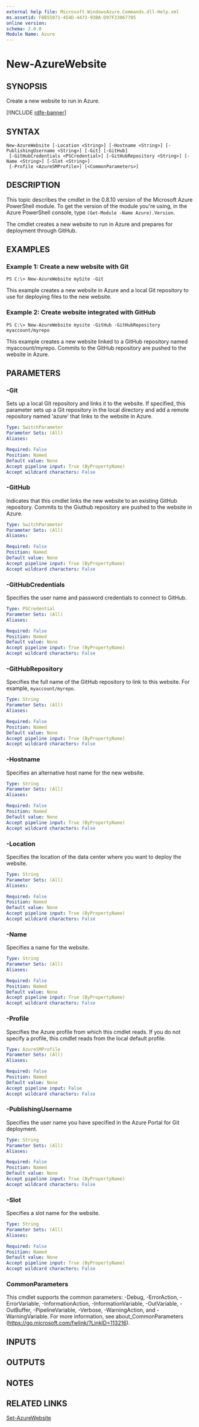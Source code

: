```yaml
---
external help file: Microsoft.WindowsAzure.Commands.dll-Help.xml
ms.assetid: FBB55071-454D-4473-93BA-D97F33067785
online version: 
schema: 2.0.0
Module Name: Azure
---
```


# New-AzureWebsite

## SYNOPSIS
Create a new website to run in Azure.

[!INCLUDE [rdfe-banner](../../includes/rdfe-banner.md)]

## SYNTAX

```
New-AzureWebsite [-Location <String>] [-Hostname <String>] [-PublishingUsername <String>] [-Git] [-GitHub]
 [-GitHubCredentials <PSCredential>] [-GitHubRepository <String>] [-Name <String>] [-Slot <String>]
 [-Profile <AzureSMProfile>] [<CommonParameters>]
```

## DESCRIPTION
This topic describes the cmdlet in the 0.8.10 version of the Microsoft Azure PowerShell module.
To get the version of the module you're using, in the Azure PowerShell console, type `(Get-Module -Name Azure).Version`.

The cmdlet creates a new website to run in Azure and prepares for deployment through GitHub.

## EXAMPLES

### Example 1: Create a new website with Git
```
PS C:\> New-AzureWebsite mySite -Git
```

This example creates a new website in Azure and a local Git repository to use for deploying files to the new website.

### Example 2: Create website integrated with GitHub
```
PS C:\> New-AzureWebsite mysite -GitHub -GitHubRepository myaccount/myrepo
```

This example creates a new website linked to a GitHub repository named myaccount/myrepo.
Commits to the GitHub repository are pushed to the website in Azure.

## PARAMETERS

### -Git
Sets up a local Git repository and links it to the website.
If specified, this parameter sets up a Git repository in the local directory and add a remote repository named 'azure' that links to the website in Azure.

```yaml
Type: SwitchParameter
Parameter Sets: (All)
Aliases: 

Required: False
Position: Named
Default value: None
Accept pipeline input: True (ByPropertyName)
Accept wildcard characters: False
```

### -GitHub
Indicates that this cmdlet links the new website to an existing GitHub repository.
Commits to the Giuthub repository are pushed to the website in Azure.

```yaml
Type: SwitchParameter
Parameter Sets: (All)
Aliases: 

Required: False
Position: Named
Default value: None
Accept pipeline input: True (ByPropertyName)
Accept wildcard characters: False
```

### -GitHubCredentials
Specifies the user name and password credentials to connect to GitHub.

```yaml
Type: PSCredential
Parameter Sets: (All)
Aliases: 

Required: False
Position: Named
Default value: None
Accept pipeline input: True (ByPropertyName)
Accept wildcard characters: False
```

### -GitHubRepository
Specifies the full name of the GitHub repository to link to this website.
For example, `myaccount/myrepo`.

```yaml
Type: String
Parameter Sets: (All)
Aliases: 

Required: False
Position: Named
Default value: None
Accept pipeline input: True (ByPropertyName)
Accept wildcard characters: False
```

### -Hostname
Specifies an alternative host name for the new website.

```yaml
Type: String
Parameter Sets: (All)
Aliases: 

Required: False
Position: Named
Default value: None
Accept pipeline input: True (ByPropertyName)
Accept wildcard characters: False
```

### -Location
Specifies the location of the data center where you want to deploy the website.

```yaml
Type: String
Parameter Sets: (All)
Aliases: 

Required: False
Position: Named
Default value: None
Accept pipeline input: True (ByPropertyName)
Accept wildcard characters: False
```

### -Name
Specifies a name for the website.

```yaml
Type: String
Parameter Sets: (All)
Aliases: 

Required: False
Position: Named
Default value: None
Accept pipeline input: True (ByPropertyName)
Accept wildcard characters: False
```

### -Profile
Specifies the Azure profile from which this cmdlet reads.
If you do not specify a profile, this cmdlet reads from the local default profile.

```yaml
Type: AzureSMProfile
Parameter Sets: (All)
Aliases: 

Required: False
Position: Named
Default value: None
Accept pipeline input: False
Accept wildcard characters: False
```

### -PublishingUsername
Specifies the user name you have specified in the Azure Portal for Git deployment.

```yaml
Type: String
Parameter Sets: (All)
Aliases: 

Required: False
Position: Named
Default value: None
Accept pipeline input: True (ByPropertyName)
Accept wildcard characters: False
```

### -Slot
Specifies a slot name for the website.

```yaml
Type: String
Parameter Sets: (All)
Aliases: 

Required: False
Position: Named
Default value: None
Accept pipeline input: True (ByPropertyName)
Accept wildcard characters: False
```

### CommonParameters
This cmdlet supports the common parameters: -Debug, -ErrorAction, -ErrorVariable, -InformationAction, -InformationVariable, -OutVariable, -OutBuffer, -PipelineVariable, -Verbose, -WarningAction, and -WarningVariable. For more information, see about_CommonParameters (https://go.microsoft.com/fwlink/?LinkID=113216).

## INPUTS

## OUTPUTS

## NOTES

## RELATED LINKS

[Set-AzureWebsite](./Set-AzureWebsite.md)



